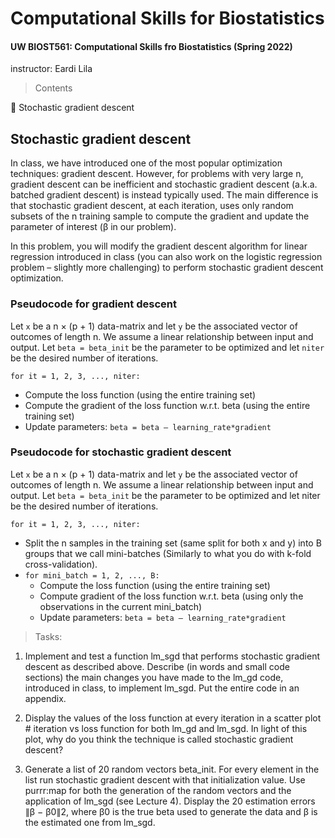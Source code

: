 # Computational Skills for Biostatistics
#### UW BIOST561: Computational Skills fro Biostatistics (Spring 2022)
instructor: Eardi Lila

> Contents

🌟 Stochastic gradient descent 

## Stochastic gradient descent 

In class, we have introduced one of the most popular optimization techniques: gradient descent. However, for problems with very large n, gradient descent can be inefficient and stochastic gradient descent (a.k.a. batched gradient descent) is instead typically used. The main difference is that stochastic gradient descent, at each iteration, uses only random subsets of the n training sample to compute the gradient and update the parameter of interest (β in our problem).

In this problem, you will modify the gradient descent algorithm for linear regression introduced in class (you can also work on the logistic regression problem – slightly more challenging) to perform stochastic gradient descent optimization.

### Pseudocode for gradient descent

Let `x` be a n × (p + 1) data-matrix and let `y` be the associated vector of outcomes of length n. We assume a linear relationship between input and output. Let `beta = beta_init` be the parameter to be optimized and let `niter` be the desired number of iterations.

`for it = 1, 2, 3, ..., niter:`
- Compute the loss function (using the entire training set)
- Compute the gradient of the loss function w.r.t. beta (using the entire training set)
- Update parameters: `beta = beta – learning_rate*gradient`

### Pseudocode for stochastic gradient descent

Let `x` be a n × (p + 1) data-matrix and let `y` be the associated vector of outcomes of length n. We assume a linear relationship between input and output. Let `beta = beta_init` be the parameter to be optimized and let niter be the desired number of iterations.

`for it = 1, 2, 3, ..., niter:`

- Split the n samples in the training set (same split for both x and y) into B groups that we call
mini-batches (Similarly to what you do with k-fold cross-validation).
- `for mini_batch = 1, 2, ..., B:`
    - Compute the loss function (using the entire training set)
    - Compute gradient of the loss function w.r.t. beta (using only the observations in the current mini_batch)
    - Update parameters: `beta = beta – learning_rate*gradient`

> Tasks:
1. Implement and test a function lm_sgd that performs stochastic gradient descent as described above. Describe (in words and small code sections) the main changes you have made to the lm_gd code, introduced in class, to implement lm_sgd. Put the entire code in an appendix.

2. Display the values of the loss function at every iteration in a scatter plot # iteration vs loss function for both lm_gd and lm_sgd. In light of this plot, why do you think the technique is called stochastic gradient descent?

3. Generate a list of 20 random vectors beta_init. For every element in the list run stochastic gradient descent with that initialization value. Use purrr:map for both the generation of the random vectors and the application of lm_sgd (see Lecture 4). Display the 20 estimation errors ∥β − β0∥2, where β0 is the true beta used to generate the data and β is the estimated one from lm_sgd.

